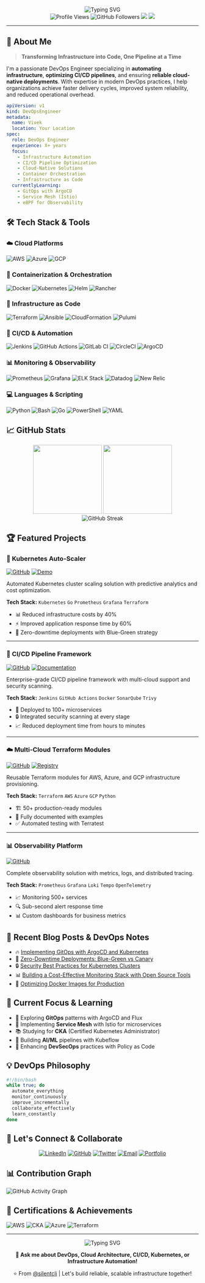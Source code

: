<div align="center">
  <img src="https://readme-typing-svg.herokuapp.com?font=Fira+Code&size=32&duration=3000&pause=1000&color=00D9FF&center=true&vCenter=true&width=600&lines=Hi+%F0%9F%91%8B+I'm+Vivek;DevOps+Engineer;Cloud+Architect;Automation+Enthusiast" alt="Typing SVG" />
</div>

<div align="center">
  <img src="https://komarev.com/ghpvc/?username=silentcli&label=Profile%20Views&color=0e75b6&style=flat" alt="Profile Views" />
  <img src="https://img.shields.io/github/followers/silentcli?label=Followers&style=social" alt="GitHub Followers" />
  <a href="https://linkedin.com/in/vivek"><img src="https://img.shields.io/badge/-LinkedIn-0077B5?style=flat&logo=Linkedin&logoColor=white"/></a>
  <a href="mailto:vivek@example.com"><img src="https://img.shields.io/badge/-Email-D14836?style=flat&logo=Gmail&logoColor=white"/></a>
</div>

---

## 🚀 About Me

> **Transforming Infrastructure into Code, One Pipeline at a Time**

I'm a passionate DevOps Engineer specializing in **automating infrastructure**, **optimizing CI/CD pipelines**, and ensuring **reliable cloud-native deployments**. With expertise in modern DevOps practices, I help organizations achieve faster delivery cycles, improved system reliability, and reduced operational overhead.

```yaml
apiVersion: v1
kind: DevOpsEngineer
metadata:
  name: Vivek
  location: Your Location
spec:
  role: DevOps Engineer
  experience: X+ years
  focus:
    - Infrastructure Automation
    - CI/CD Pipeline Optimization
    - Cloud-Native Solutions
    - Container Orchestration
    - Infrastructure as Code
  currentlyLearning:
    - GitOps with ArgoCD
    - Service Mesh (Istio)
    - eBPF for Observability
```

## 🛠️ Tech Stack & Tools

### ☁️ Cloud Platforms
<p align="left">
  <img src="https://img.shields.io/badge/AWS-%23FF9900.svg?style=for-the-badge&logo=amazon-aws&logoColor=white" alt="AWS" />
  <img src="https://img.shields.io/badge/Azure-%230072C6.svg?style=for-the-badge&logo=microsoftazure&logoColor=white" alt="Azure" />
  <img src="https://img.shields.io/badge/Google%20Cloud-%234285F4.svg?style=for-the-badge&logo=google-cloud&logoColor=white" alt="GCP" />
</p>

### 🐳 Containerization & Orchestration
<p align="left">
  <img src="https://img.shields.io/badge/Docker-%230db7ed.svg?style=for-the-badge&logo=docker&logoColor=white" alt="Docker" />
  <img src="https://img.shields.io/badge/Kubernetes-%23326ce5.svg?style=for-the-badge&logo=kubernetes&logoColor=white" alt="Kubernetes" />
  <img src="https://img.shields.io/badge/Helm-%230F1689.svg?style=for-the-badge&logo=helm&logoColor=white" alt="Helm" />
  <img src="https://img.shields.io/badge/Rancher-%230075A8.svg?style=for-the-badge&logo=rancher&logoColor=white" alt="Rancher" />
</p>

### 🔧 Infrastructure as Code
<p align="left">
  <img src="https://img.shields.io/badge/Terraform-%235835CC.svg?style=for-the-badge&logo=terraform&logoColor=white" alt="Terraform" />
  <img src="https://img.shields.io/badge/Ansible-%231A1918.svg?style=for-the-badge&logo=ansible&logoColor=white" alt="Ansible" />
  <img src="https://img.shields.io/badge/CloudFormation-%23FF9900.svg?style=for-the-badge&logo=amazon-aws&logoColor=white" alt="CloudFormation" />
  <img src="https://img.shields.io/badge/Pulumi-%238A3391.svg?style=for-the-badge&logo=pulumi&logoColor=white" alt="Pulumi" />
</p>

### 🚀 CI/CD & Automation
<p align="left">
  <img src="https://img.shields.io/badge/Jenkins-%232C5263.svg?style=for-the-badge&logo=jenkins&logoColor=white" alt="Jenkins" />
  <img src="https://img.shields.io/badge/GitHub_Actions-%232671E5.svg?style=for-the-badge&logo=githubactions&logoColor=white" alt="GitHub Actions" />
  <img src="https://img.shields.io/badge/GitLab%20CI-%23181717.svg?style=for-the-badge&logo=gitlab&logoColor=white" alt="GitLab CI" />
  <img src="https://img.shields.io/badge/CircleCI-%23161616.svg?style=for-the-badge&logo=circleci&logoColor=white" alt="CircleCI" />
  <img src="https://img.shields.io/badge/ArgoCD-%23EF7B4D.svg?style=for-the-badge&logo=argo&logoColor=white" alt="ArgoCD" />
</p>

### 📊 Monitoring & Observability
<p align="left">
  <img src="https://img.shields.io/badge/Prometheus-%23E6522C.svg?style=for-the-badge&logo=prometheus&logoColor=white" alt="Prometheus" />
  <img src="https://img.shields.io/badge/Grafana-%23F46800.svg?style=for-the-badge&logo=grafana&logoColor=white" alt="Grafana" />
  <img src="https://img.shields.io/badge/ELK-%23005571.svg?style=for-the-badge&logo=elastic&logoColor=white" alt="ELK Stack" />
  <img src="https://img.shields.io/badge/Datadog-%23632CA6.svg?style=for-the-badge&logo=datadog&logoColor=white" alt="Datadog" />
  <img src="https://img.shields.io/badge/New%20Relic-%23008C99.svg?style=for-the-badge&logo=newrelic&logoColor=white" alt="New Relic" />
</p>

### 💻 Languages & Scripting
<p align="left">
  <img src="https://img.shields.io/badge/Python-%233776AB.svg?style=for-the-badge&logo=python&logoColor=white" alt="Python" />
  <img src="https://img.shields.io/badge/Bash-%234EAA25.svg?style=for-the-badge&logo=gnu-bash&logoColor=white" alt="Bash" />
  <img src="https://img.shields.io/badge/Go-%2300ADD8.svg?style=for-the-badge&logo=go&logoColor=white" alt="Go" />
  <img src="https://img.shields.io/badge/PowerShell-%235391FE.svg?style=for-the-badge&logo=powershell&logoColor=white" alt="PowerShell" />
  <img src="https://img.shields.io/badge/YAML-%23CB171E.svg?style=for-the-badge&logo=yaml&logoColor=white" alt="YAML" />
</p>

## 📈 GitHub Stats

<div align="center">
  <img height="180em" src="https://github-readme-stats.vercel.app/api?username=silentcli&show_icons=true&theme=tokyonight&include_all_commits=true&count_private=true"/>
  <img height="180em" src="https://github-readme-stats.vercel.app/api/top-langs/?username=silentcli&layout=compact&langs_count=8&theme=tokyonight"/>
</div>

<div align="center">
  <img src="https://github-readme-streak-stats.herokuapp.com/?user=silentcli&theme=tokyonight" alt="GitHub Streak" />
</div>

## 🏆 Featured Projects

### 🔄 Kubernetes Auto-Scaler
[![GitHub](https://img.shields.io/badge/GitHub-Repo-181717?style=flat&logo=github)](https://github.com/silentcli/k8s-autoscaler)
[![Demo](https://img.shields.io/badge/Live-Demo-00D9FF?style=flat&logo=kubernetes)](https://demo.example.com)

Automated Kubernetes cluster scaling solution with predictive analytics and cost optimization.

**Tech Stack:** `Kubernetes` `Go` `Prometheus` `Grafana` `Terraform`
- 📊 Reduced infrastructure costs by 40%
- ⚡ Improved application response time by 60%
- 🔄 Zero-downtime deployments with Blue-Green strategy

---

### 🚀 CI/CD Pipeline Framework
[![GitHub](https://img.shields.io/badge/GitHub-Repo-181717?style=flat&logo=github)](https://github.com/silentcli/cicd-framework)
[![Documentation](https://img.shields.io/badge/Docs-Available-4285F4?style=flat&logo=readthedocs)](https://docs.example.com)

Enterprise-grade CI/CD pipeline framework with multi-cloud support and security scanning.

**Tech Stack:** `Jenkins` `GitHub Actions` `Docker` `SonarQube` `Trivy`
- 🚀 Deployed to 100+ microservices
- 🔒 Integrated security scanning at every stage
- 📈 Reduced deployment time from hours to minutes

---

### ☁️ Multi-Cloud Terraform Modules
[![GitHub](https://img.shields.io/badge/GitHub-Repo-181717?style=flat&logo=github)](https://github.com/silentcli/terraform-modules)
[![Registry](https://img.shields.io/badge/Terraform-Registry-5835CC?style=flat&logo=terraform)](https://registry.terraform.io)

Reusable Terraform modules for AWS, Azure, and GCP infrastructure provisioning.

**Tech Stack:** `Terraform` `AWS` `Azure` `GCP` `Python`
- 🏗️ 50+ production-ready modules
- 📝 Fully documented with examples
- ✅ Automated testing with Terratest

---

### 📊 Observability Platform
[![GitHub](https://img.shields.io/badge/GitHub-Repo-181717?style=flat&logo=github)](https://github.com/silentcli/observability-stack)

Complete observability solution with metrics, logs, and distributed tracing.

**Tech Stack:** `Prometheus` `Grafana` `Loki` `Tempo` `OpenTelemetry`
- 📈 Monitoring 500+ services
- 🔍 Sub-second alert response time
- 📊 Custom dashboards for business metrics

## 📝 Recent Blog Posts & DevOps Notes

<!-- BLOG-POST-LIST:START -->
- 🔥 [Implementing GitOps with ArgoCD and Kubernetes](https://blog.example.com/gitops-argocd)
- 🚀 [Zero-Downtime Deployments: Blue-Green vs Canary](https://blog.example.com/deployment-strategies)
- 🔒 [Security Best Practices for Kubernetes Clusters](https://blog.example.com/k8s-security)
- 📊 [Building a Cost-Effective Monitoring Stack with Open Source Tools](https://blog.example.com/monitoring-stack)
- 🐳 [Optimizing Docker Images for Production](https://blog.example.com/docker-optimization)
<!-- BLOG-POST-LIST:END -->

## 🎯 Current Focus & Learning

- 🌱 Exploring **GitOps** patterns with ArgoCD and Flux
- 🔬 Implementing **Service Mesh** with Istio for microservices
- 📚 Studying for **CKA** (Certified Kubernetes Administrator)
- 🤖 Building **AI/ML** pipelines with Kubeflow
- 🔐 Enhancing **DevSecOps** practices with Policy as Code

## 💡 DevOps Philosophy

```bash
#!/bin/bash
while true; do
  automate_everything
  monitor_continuously
  improve_incrementally
  collaborate_effectively
  learn_constantly
done
```

## 🤝 Let's Connect & Collaborate

<div align="center">
  
[![LinkedIn](https://img.shields.io/badge/LinkedIn-%230077B5.svg?style=for-the-badge&logo=linkedin&logoColor=white)](https://linkedin.com/in/vivek)
[![GitHub](https://img.shields.io/badge/GitHub-%23121011.svg?style=for-the-badge&logo=github&logoColor=white)](https://github.com/silentcli)
[![Twitter](https://img.shields.io/badge/Twitter-%231DA1F2.svg?style=for-the-badge&logo=Twitter&logoColor=white)](https://twitter.com/vivek)
[![Email](https://img.shields.io/badge/Email-D14836?style=for-the-badge&logo=gmail&logoColor=white)](mailto:vivek@example.com)
[![Portfolio](https://img.shields.io/badge/Portfolio-%23000000.svg?style=for-the-badge&logo=firefox&logoColor=#FF7139)](https://vivek-portfolio.com)

</div>

## 📊 Contribution Graph

![GitHub Activity Graph](https://github-readme-activity-graph.vercel.app/graph?username=silentcli&theme=tokyo-night)

## 🏅 Certifications & Achievements

<p align="left">
  <img src="https://img.shields.io/badge/AWS%20Solutions%20Architect-Professional-FF9900?style=for-the-badge&logo=amazon-aws&logoColor=white" alt="AWS" />
  <img src="https://img.shields.io/badge/CKA-Kubernetes-326CE5?style=for-the-badge&logo=kubernetes&logoColor=white" alt="CKA" />
  <img src="https://img.shields.io/badge/Azure-DevOps%20Expert-0072C6?style=for-the-badge&logo=microsoftazure&logoColor=white" alt="Azure" />
  <img src="https://img.shields.io/badge/HashiCorp-Terraform%20Associate-5835CC?style=for-the-badge&logo=terraform&logoColor=white" alt="Terraform" />
</p>

---

<div align="center">
  <img src="https://readme-typing-svg.herokuapp.com?font=Fira+Code&pause=1000&color=00D9FF&center=true&vCenter=true&width=435&lines=Infrastructure+as+Code;Automation+First;Continuous+Improvement;Always+Learning" alt="Typing SVG" />
  
  **💬 Ask me about DevOps, Cloud Architecture, CI/CD, Kubernetes, or Infrastructure Automation!**
  
  ⭐️ From [@silentcli](https://github.com/silentcli) | Let's build reliable, scalable infrastructure together!
</div>
